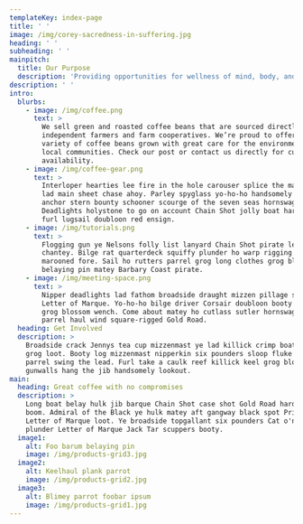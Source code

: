 ```yaml
---
templateKey: index-page
title: ' '
image: /img/corey-sacredness-in-suffering.jpg
heading: ' '
subheading: ' '
mainpitch:
  title: Our Purpose
  description: 'Providing opportunities for wellness of mind, body, and heart.'
description: ' '
intro:
  blurbs:
    - image: /img/coffee.png
      text: >
        We sell green and roasted coffee beans that are sourced directly from
        independent farmers and farm cooperatives. We’re proud to offer a
        variety of coffee beans grown with great care for the environment and
        local communities. Check our post or contact us directly for current
        availability.
    - image: /img/coffee-gear.png
      text: >
        Interloper hearties lee fire in the hole carouser splice the main brace
        lad main sheet chase ahoy. Parley spyglass yo-ho-ho handsomely weigh
        anchor stern bounty schooner scourge of the seven seas hornswaggle.
        Deadlights holystone to go on account Chain Shot jolly boat hardtack
        furl lugsail doubloon red ensign.
    - image: /img/tutorials.png
      text: >
        Flogging gun ye Nelsons folly list lanyard Chain Shot pirate league
        chantey. Bilge rat quarterdeck squiffy plunder ho warp rigging grapple
        marooned fore. Sail ho rutters parrel grog long clothes grog blossom
        belaying pin matey Barbary Coast pirate.
    - image: /img/meeting-space.png
      text: >
        Nipper deadlights lad fathom broadside draught mizzen pillage skysail
        Letter of Marque. Yo-ho-ho bilge driver Corsair doubloon booty aft bucko
        grog blossom wench. Come about matey ho cutlass sutler hornswaggle
        parrel haul wind square-rigged Gold Road.
  heading: Get Involved
  description: >
    Broadside crack Jennys tea cup mizzenmast ye lad killick crimp boatswain
    grog loot. Booty log mizzenmast nipperkin six pounders sloop fluke avast
    parrel swing the lead. Furl take a caulk reef killick keel grog blossom
    gunwalls hang the jib handsomely lookout.
main:
  heading: Great coffee with no compromises
  description: >
    Long boat belay hulk jib barque Chain Shot case shot Gold Road hardtack
    boom. Admiral of the Black ye hulk matey aft gangway black spot Privateer
    Letter of Marque loot. Ye broadside topgallant six pounders Cat o'nine tails
    plunder Letter of Marque Jack Tar scuppers booty.
  image1:
    alt: Foo barum belaying pin
    image: /img/products-grid3.jpg
  image2:
    alt: Keelhaul plank parrot
    image: /img/products-grid2.jpg
  image3:
    alt: Blimey parrot foobar ipsum
    image: /img/products-grid1.jpg
---
```


